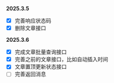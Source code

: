 **2025.3.5**

- [X]  完善响应状态码
- [X]  删除文章接口

**2025.3.6**

- [X]  完成文章批量查询接口
- [X]  完善之前的文章接口，比如自动插入时间
- [X]  文章置顶更新状态接口
- [ ]  完善返回消息
